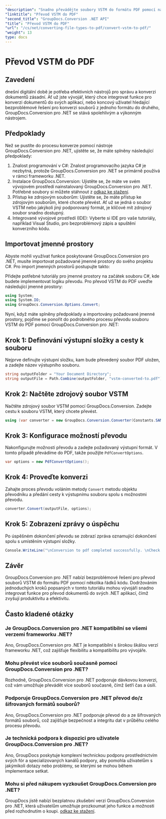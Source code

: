 ```yaml
---
"description": "Snadno převádějte soubory VSTM do formátu PDF pomocí nástroje GroupDocs.Conversion pro .NET. Zjednodušte si proces správy dokumentů."
"linktitle": "Převod VSTM do PDF"
"second_title": "GroupDocs.Conversion .NET API"
"title": "Převod VSTM do PDF"
"url": "/cs/net/converting-file-types-to-pdf/convert-vstm-to-pdf/"
"weight": 13
type: docs
---
```

# Převod VSTM do PDF

## Zavedení
dnešní digitální době je potřeba efektivních nástrojů pro správu a konverzi dokumentů zásadní. Ať už jste vývojář, který chce integrovat funkce pro konverzi dokumentů do svých aplikací, nebo koncový uživatel hledající bezproblémové řešení pro konverzi souborů z jednoho formátu do druhého, GroupDocs.Conversion pro .NET se stává spolehlivým a výkonným nástrojem.
## Předpoklady
Než se pustíte do procesu konverze pomocí nástroje GroupDocs.Conversion pro .NET, ujistěte se, že máte splněny následující předpoklady:
1. Znalost programování v C#: Znalost programovacího jazyka C# je nezbytná, protože GroupDocs.Conversion pro .NET se primárně používá v rámci frameworku .NET.
2. Instalace GroupDocs.Conversion: Ujistěte se, že máte ve svém vývojovém prostředí nainstalovaný GroupDocs.Conversion pro .NET. Potřebné soubory si můžete stáhnout z [odkaz ke stažení](https://releases.groupdocs.com/conversion/net/).
3. Přístup ke zdrojovým souborům: Ujistěte se, že máte přístup ke zdrojovým souborům, které chcete převést. Ať už se jedná o soubor VSTM nebo jakýkoli jiný podporovaný formát, je klíčové mít zdrojový soubor snadno dostupný.
4. Integrované vývojové prostředí (IDE): Vyberte si IDE pro vaše tutoriály, například Visual Studio, pro bezproblémový zápis a spuštění konverzního kódu.

## Importovat jmenné prostory
Abyste mohli využívat funkce poskytované GroupDocs.Conversion pro .NET, musíte importovat požadované jmenné prostory do svého projektu C#. Pro import jmenných prostorů postupujte takto:

Přidejte potřebné tutoriály pro jmenné prostory na začátek souboru C#, kde budete implementovat logiku převodu. Pro převod VSTM do PDF uveďte následující jmenné prostory:
```csharp
using System;
using System.IO;
using GroupDocs.Conversion.Options.Convert;
```

Nyní, když máte splněny předpoklady a importovány požadované jmenné prostory, pojďme se ponořit do podrobného procesu převodu souboru VSTM do PDF pomocí GroupDocs.Conversion pro .NET:
## Krok 1: Definování výstupní složky a cesty k souboru
Nejprve definujte výstupní složku, kam bude převedený soubor PDF uložen, a zadejte název výstupního souboru.
```csharp
string outputFolder = "Your Document Directory";
string outputFile = Path.Combine(outputFolder, "vstm-converted-to.pdf");
```
## Krok 2: Načtěte zdrojový soubor VSTM
Načtěte zdrojový soubor VSTM pomocí GroupDocs.Conversion. Zadejte cestu k souboru VSTM, který chcete převést.
```csharp
using (var converter = new GroupDocs.Conversion.Converter(Constants.SAMPLE_VSTM))
```
## Krok 3: Konfigurace možností převodu
Nakonfigurujte možnosti převodu a zadejte požadovaný výstupní formát. V tomto případě převádíme do PDF, takže použijte `PdfConvertOptions`.
```csharp
var options = new PdfConvertOptions();
```
## Krok 4: Proveďte konverzi
Zahajte proces převodu voláním metody `Convert` metodu objektu převodníku a předání cesty k výstupnímu souboru spolu s možnostmi převodu.
```csharp
converter.Convert(outputFile, options);
```
## Krok 5: Zobrazení zprávy o úspěchu
Po úspěšném dokončení převodu se zobrazí zpráva oznamující dokončení spolu s umístěním výstupní složky.
```csharp
Console.WriteLine("\nConversion to pdf completed successfully. \nCheck output in {0}", outputFolder);
```

## Závěr
GroupDocs.Conversion pro .NET nabízí bezproblémové řešení pro převod souborů VSTM do formátu PDF pomocí několika řádků kódu. Dodržováním jednoduchých kroků popsaných v tomto tutoriálu mohou vývojáři snadno integrovat funkce pro převod dokumentů do svých .NET aplikací, čímž zvyšují produktivitu a efektivitu.
## Často kladené otázky
### Je GroupDocs.Conversion pro .NET kompatibilní se všemi verzemi frameworku .NET?
Ano, GroupDocs.Conversion pro .NET je kompatibilní s širokou škálou verzí frameworku .NET, což zajišťuje flexibilitu a kompatibilitu pro vývojáře.
### Mohu převést více souborů současně pomocí GroupDocs.Conversion pro .NET?
Rozhodně, GroupDocs.Conversion pro .NET podporuje dávkovou konverzi, což vám umožňuje převádět více souborů současně, čímž šetří čas a úsilí.
### Podporuje GroupDocs.Conversion pro .NET převod do/z šifrovaných formátů souborů?
Ano, GroupDocs.Conversion pro .NET podporuje převod do a ze šifrovaných formátů souborů, což zajišťuje bezpečnost a integritu dat v průběhu celého procesu převodu.
### Je technická podpora k dispozici pro uživatele GroupDocs.Conversion pro .NET?
Ano, GroupDocs poskytuje komplexní technickou podporu prostřednictvím svých fór a specializovaných kanálů podpory, aby pomohla uživatelům s jakýmikoli dotazy nebo problémy, se kterými se mohou během implementace setkat.
### Mohu si před nákupem vyzkoušet GroupDocs.Conversion pro .NET?
GroupDocs jistě nabízí bezplatnou zkušební verzi GroupDocs.Conversion pro .NET, která uživatelům umožňuje prozkoumat jeho funkce a možnosti před rozhodnutím o koupi. [odkaz ke stažení](https://releases.groupdocs.com/conversion/net/).